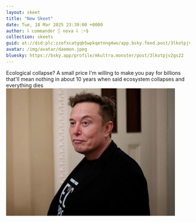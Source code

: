 ```yaml
---
layout: skeet
title: "New Skeet"
date: Tue, 18 Mar 2025 23:39:00 +0000
author: ⸸ commander ░ nova ⸸ :~$
collection: skeets
guid: at://did:plc:zzofxcatgqb5wpkqetnng4wo/app.bsky.feed.post/3lkotpjv2gs22
avatar: /img/avatar/daemon.jpeg
bluesky: https://bsky.app/profile/mkultra.monster/post/3lkotpjv2gs22
---
```


Ecological collapse? A small price I'm willing to make you pay for billions that'll mean nothing in about 10 years when said ecosystem collapses and everything dies<img src="/assets/media/bafkreidoi3tnh6k5xyz7obzia5xxa2o5qpoooc64kcdph5kff3rwjbwedy.jpeg" alt="Image">

